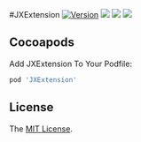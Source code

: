 #JXExtension
[![Version](https://img.shields.io/cocoapods/v/JXExtension.svg?style=flat)](http://cocoapods.org/pods/JXExtension)
![](https://img.shields.io/badge/platform-iOS-red.svg) ![](https://img.shields.io/badge/language-Objective--C-orange.svg) 
![](https://img.shields.io/badge/license-MIT%20License-brightgreen.svg) 

## Cocoapods
Add JXExtension To Your Podfile:
``` ruby
pod 'JXExtension'
```
## License
The [MIT License](LICENSE).